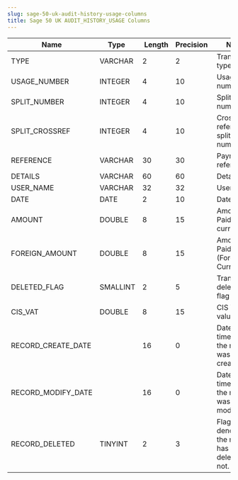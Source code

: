 ```yaml
---
slug: sage-50-uk-audit-history-usage-columns
title: Sage 50 UK AUDIT_HISTORY_USAGE Columns
---
```

| Name | Type  |  Length | Precision  |  Notes  | Example |
| --- | --- | --- | --- | --- | --- |
| TYPE | VARCHAR | 2 | 2 | Transaction type |  |
| USAGE_NUMBER | INTEGER | 4 | 10 | Usage number |  |
| SPLIT_NUMBER | INTEGER | 4 | 10 | Split number |  |
| SPLIT_CROSSREF | INTEGER | 4 | 10 | Cross reference split number |  |
| REFERENCE | VARCHAR | 30 | 30 | Payment reference |  |
| DETAILS | VARCHAR | 60 | 60 | Details |  |
| USER_NAME | VARCHAR | 32 | 32 | User name |  |
| DATE | DATE | 2 | 10 | Date |  |
| AMOUNT | DOUBLE | 8 | 15 | Amount Paid (Base currency) |  |
| FOREIGN_AMOUNT | DOUBLE | 8 | 15 | Amount Paid (Foreign Currency) |  |
| DELETED_FLAG | SMALLINT | 2 | 5 | Transaction deleted flag |  |
| CIS_VAT | DOUBLE | 8 | 15 | CIS VAT value |  |
| RECORD_CREATE_DATE |  | 16 | 0 | Date and time when the record was created. |  |
| RECORD_MODIFY_DATE |  | 16 | 0 | Date and time when the record was modified. |  |
| RECORD_DELETED | TINYINT | 2 | 3 | Flag denoting if the record has been deleted or not. |  |
